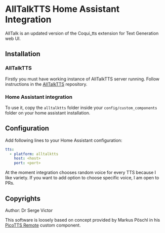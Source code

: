 # AllTalkTTS Home Assistant Integration

AllTalk is an updated version of the Coqui_tts extension for
Text Generation web UI.

## Installation

### AllTalkTTS

Firstly you must have working instance of AllTalkTTS server running.
Follow instructions in the [AllTalkTTS](https://github.com/erew123/alltalk_tts) repository.

### Home Assistant integration

To use it, copy the `alltalktts` folder inside your `config/custom_components`
folder on your home assistant installation.

## Configuration

Add following lines to your Home Assistant configuration:

```yaml
tts:
  - platform: alltalktts
    host: <host>
    port: <port>
```

At the moment integration chooses random voice for every TTS because
I like variety. If you want to add option to choose specific voice,
I am open to PRs.

## Copyrights

Author: Dr Serge Victor

This software is loosely based on concept provided by Markus Pöschl
in his [PicoTTS Remote](https://github.com/Poeschl/Remote-PicoTTS)
custom component.
